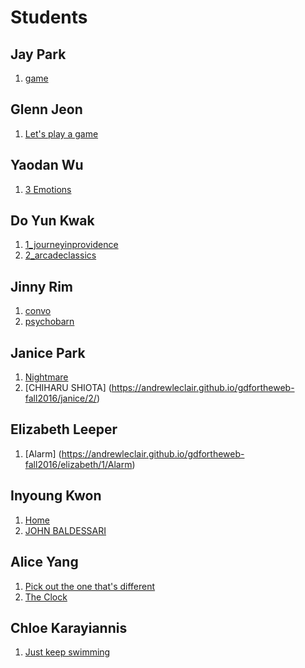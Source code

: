 # Students

## Jay Park

1. [game](https://andrewleclair.github.io/gdfortheweb-fall2016/jay/1/link.html)

## Glenn Jeon

1. [Let's play a game](https://andrewleclair.github.io/gdfortheweb-fall2016/glenn/1)

## Yaodan Wu

1. [3 Emotions](https://andrewleclair.github.io/gdfortheweb-fall2016/yaodan/1/homepage.html)

## Do Yun Kwak


1. [1_journeyinprovidence](https://andrewleclair.github.io/gdfortheweb-fall2016/doyun/1/)
2. [2_arcadeclassics](https://andrewleclair.github.io/gdfortheweb-fall2016/doyun/2/)

## Jinny Rim

1. [convo](https://andrewleclair.github.io/gdfortheweb-fall2016/jinny/1/title)
2. [psychobarn](https://andrewleclair.github.io/gdfortheweb-fall2016/jinny/2/index)


## Janice Park

1. [Nightmare](https://andrewleclair.github.io/gdfortheweb-fall2016/janice/1/)
2. [CHIHARU SHIOTA] (https://andrewleclair.github.io/gdfortheweb-fall2016/janice/2/)

## Elizabeth Leeper

1. [Alarm] (https://andrewleclair.github.io/gdfortheweb-fall2016/elizabeth/1/Alarm)

## Inyoung Kwon

1. [Home](https://andrewleclair.github.io/gdfortheweb-fall2016/inyoung/1/)
2. [JOHN BALDESSARI](https://andrewleclair.github.io/gdfortheweb-fall2016/inyoung/2/)

## Alice Yang

1. [Pick out the one that's different](https://andrewleclair.github.io/gdfortheweb-fall2016/alice/1/index.html)
2. [The Clock](https://andrewleclair.github.io/gdfortheweb-fall2016/alice/2/)

## Chloe Karayiannis

1. [Just keep swimming](https://andrewleclair.github.io/gdfortheweb-fall2016/chloe/1)
